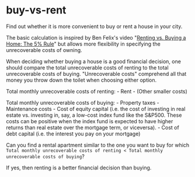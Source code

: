# buy-vs-rent
Find out whether it is more convenient to buy or rent a house in your city.

The basic calculation is inspired by Ben Felix's video "[Renting vs. Buying a Home: The 5% Rule](https://www.youtube.com/watch?v=Uwl3-jBNEd4&t=380s)" but allows more flexibility in specifying the unrecoverable costs of owning. 

When deciding whether buying a house is a good financial decision, one should compare the total unrecoverable costs of renting to the total unrecoverable costs of buying. "Unrecoverable costs" comprehend all that money you throw down the toilet when choosing either option.

Total monthly unrecoverable costs of renting:
    - Rent
    - (Other smaller costs)

Total monthly unrecoverable costs of buying:
    - Property taxes
    - Maintenance costs
    - Cost of equity capital (i.e. the cost of investing in real estate vs. investing in, say, a low-cost index fund like the S&P500. These costs can be positive when the index fund is expected to have higher returns than real estate over the mortgage term, or viceversa).
    - Cost of debt capital (i.e. the interest you pay on your mortgage)

Can you find a rental apartment similar to the one you want to buy for which `Total monthly unrecoverable costs of renting < Total monthly unrecoverable costs of buying`?

If yes, then renting is a better financial decision than buying.
